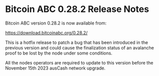 # Bitcoin ABC 0.28.2 Release Notes

Bitcoin ABC version 0.28.2 is now available from:

  <https://download.bitcoinabc.org/0.28.2/>

This is a hotfix release to patch a bug that has been introduced in the previous
version and could cause the finalization status of an avalanche proof to be
lost by the node under some conditions.

All the nodes operators are required to update to this version before the
November 15th 2023 ausCash network upgrade.
